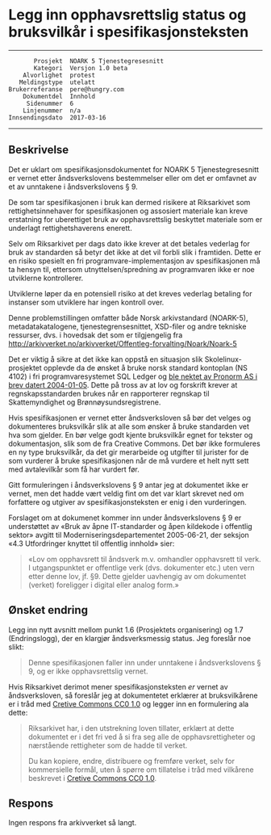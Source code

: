 Legg inn opphavsrettslig status og bruksvilkår i spesifikasjonsteksten
======================================================================

 ------------------  ---------------------------------
           Prosjekt  NOARK 5 Tjenestegresesnitt
           Kategori  Versjon 1.0 beta
        Alvorlighet  protest
       Meldingstype  utelatt
    Brukerreferanse  pere@hungry.com
        Dokumentdel  Innhold
         Sidenummer  6
        Linjenummer  n/a
    Innsendingsdato  2017-03-16
 ------------------  ---------------------------------

Beskrivelse
-----------

Det er uklart om spesifikasjonsdokumentet for NOARK 5
Tjenestegresesnitt er vernet etter åndsverkslovens bestemmelser eller
om det er omfavnet av et av unntakene i åndsverkslovens § 9.

De som tar spesifikasjonen i bruk kan dermed risikere at Riksarkivet
som rettighetsinnehaver for spesifikasjonen og assosiert materiale kan
kreve erstatning for uberettiget bruk av opphavsrettslig beskyttet
materiale som er underlagt rettighetshaverens enerett.

Selv om Riksarkivet per dags dato ikke krever at det betales vederlag
for bruk av standarden så betyr det ikke at det vil forbli slik i
framtiden.  Dette er en risiko spesielt en fri
programvare-implementasjon av spesifikasjonen må ta hensyn til,
ettersom utnyttelsen/spredning av programvaren ikke er noe utviklerne
kontrollerer.

Utviklerne løper da en potensiell risiko at det kreves vederlag betaling 
for instanser som utviklere har ingen kontroll over.

Denne problemstillingen omfatter både Norsk arkivstandard (NOARK-5),
metadatakatalogene, tjenestegrensesnittet, XSD-filer og andre tekniske
ressurser, dvs.  i hovedsak det som er tilgjengelig fra
http://arkivverket.no/arkivverket/Offentleg-forvalting/Noark/Noark-5

Det er viktig å sikre at det ikke kan oppstå en situasjon slik
Skolelinux-prosjektet opplevde da de ønsket å bruke norsk standard
kontoplan (NS 4102) i fri programvaresystemet SQL Ledger og [ble
nektet av Pronorm AS i brev datert
2004-01-05](http://developer.skolelinux.org/brev/2004-01-10-ufri_norsk_standard.pdf).
Dette på tross av at lov og forskrift krever at regnskapsstandarden
brukes når en rapporterer regnskap til Skattemyndighet og
Brønnøysundsregistrene.

Hvis spesifikasjonen er vernet etter åndsverksloven så bør det velges
og dokumenteres bruksvilkår slik at alle som ønsker å bruke standarden
vet hva som gjelder.  En bør velge godt kjente bruksvilkår egnet for
tekster og dokumentasjon, slik som de fra Creative Commons.  Det bør
ikke formuleres en ny type bruksvilkår, da det gir merarbeide og
utgifter til jurister for de som vurderer å bruke spesifikasjonen når
de må vurdere et helt nytt sett med avtalevilkår som få har vurdert
før.

Gitt formuleringen i åndsverkslovens § 9 antar jeg at dokumentet ikke
er vernet, men det hadde vært veldig fint om det var klart skrevet ned
om forfattere og utgiver av spesifikasjonsteksten er enig i den
vurderingen.

Forslaget om at dokumenet kommer inn under åndsverkslovens § 9 er
understøttet av «Bruk av åpne IT-standarder og åpen kildekode i
offentlig sektor» avgitt til Moderniseringsdepartementet 2005-06-21,
der seksjon «4.3 Utfordringer knyttet til offentlig innhold» sier:

> «Lov om opphavsrett til åndsverk m.v. omhandler opphavsrett til
> verk. I utgangspunktet er offentlige verk (dvs. dokumenter etc.)
> uten vern etter denne lov, jf.  §9.  Dette gjelder uavhengig av om
> dokumentet (verket) foreligger i digital eller analog form.»

Ønsket endring
--------------

Legg inn nytt avsnitt mellom punkt 1.6 (Prosjektets organisering) og
1.7 (Endringslogg), der en klargjør åndsverksmessig status.  Jeg
foreslår noe slikt:

> Denne spesifikasjonen faller inn under unntakene i åndsverkslovens §
> 9, og er ikke opphavsrettslig vernet.

Hvis Riksarkivet derimot mener spesifikasjonsteksten *er* vernet av
åndsverksloven, så foreslår jeg at dokumentetet erklærer at
bruksvilkårene er i tråd med [Cretive Commons CC0
1.0](https://creativecommons.org/publicdomain/zero/1.0/deed.no) og
legger inn en formulering ala dette:

> Riksarkivet har, i den utstrekning loven tillater, erklært at dette
> dokumentet er i det fri ved å si fra seg alle de opphavsrettigheter
> og nærstående rettigheter som de hadde til verket.
>
> Du kan kopiere, endre, distribuere og fremføre verket, selv for
> kommersielle formål, uten å spørre om tillatelse i tråd med
> vilkårene beskrevet i [Cretive Commons CC0
> 1.0](https://creativecommons.org/publicdomain/zero/1.0/deed.no).

Respons
-------

Ingen respons fra arkivverket så langt.
